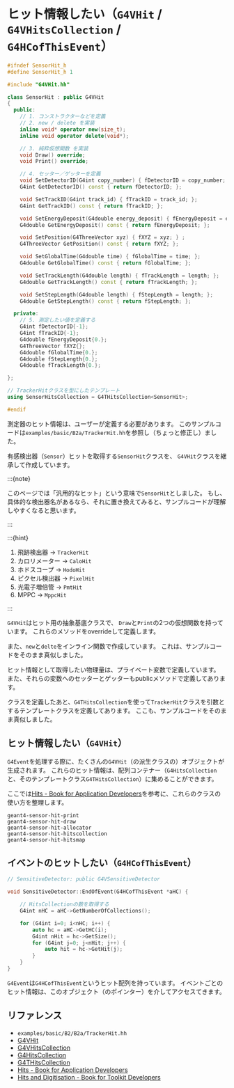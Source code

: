 # ヒット情報したい（``G4VHit`` / ``G4VHitsCollection`` / ``G4HCofThisEvent``）

```cpp
#ifndef SensorHit_h
#define SensorHit_h 1

#include "G4VHit.hh"

class SensorHit : public G4VHit
{
  public:
    // 1. コンストラクターなどを定義
    // 2. new / delete を実装
    inline void* operator new(size_t);
    inline void operator delete(void*);

    // 3. 純粋仮想関数 を実装
    void Draw() override;
    void Print() override;

    // 4. セッター／ゲッターを定義
    void SetDetectorID(G4int copy_number) { fDetectorID = copy_number; };
    G4int GetDetectorID() const { return fDetectorID; };

    void SetTrackID(G4int track_id) { fTrackID = track_id; };
    G4int GetTrackID() const { return fTrackID; };

    void SetEnergyDeposit(G4double energy_deposit) { fEnergyDeposit = energy_deposit; };
    G4double GetEnergyDeposit() const { return fEnergyDeposit; };

    void SetPosition(G4ThreeVector xyz) { fXYZ = xyz; } ;
    G4ThreeVector GetPosition() const { return fXYZ; };

    void SetGlobalTime(G4double time) { fGlobalTime = time; };
    G4double GetGlobalTime() const { return fGlobalTime; };

    void SetTrackLength(G4double length) { fTrackLength = length; };
    G4double GetTrackLength() const { return fTrackLength; };

    void SetStepLength(G4double length) { fStepLength = length; };
    G4double GetStepLength() const { return fStepLength; };

  private:
    // 5. 測定したい値を定義する
    G4int fDetectorID{-1};
    G4int fTrackID{-1};
    G4double fEnergyDeposit{0.};
    G4ThreeVector fXYZ{};
    G4double fGlobalTime{0.};
    G4double fStepLength{0.};
    G4double fTrackLength{0.};

};

// TrackerHitクラスを型にしたテンプレート
using SensorHitsCollection = G4THitsCollection<SensorHit>;

#endif
```

測定器のヒット情報は、ユーザーが定義する必要があります。
このサンプルコードは``examples/basic/B2a/TrackerHit.hh``を参照し（ちょっと修正し）ました。

有感検出器（``Sensor``）ヒットを取得する``SensorHit``クラスを、
``G4VHit``クラスを継承して作成しています。

:::{note}

このページでは「汎用的なヒット」という意味で``SensorHit``としました。
もし、具体的な検出器名があるなら、それに置き換えてみると、サンプルコードが理解しやすくなると思います。

:::

:::{hint}

1. 飛跡検出器 → ``TrackerHit``
1. カロリメーター → ``CaloHit``
1. ホドスコープ → ``HodoHit``
1. ピクセル検出器 → ``PixelHit``
1. 光電子増倍管 → ``PmtHit``
1. MPPC → ``MppcHit``

:::

``G4VHit``はヒット用の抽象基底クラスで、
``Draw``と``Print``の2つの仮想関数を持っています。
これらのメソッドをoverrideして定義します。

また、``new``と``delte``をインライン関数で作成しています。
これは、サンプルコードをそのまま真似しました。

ヒット情報として取得したい物理量は、プライベート変数で定義しています。
また、それらの変数へのセッターとゲッターもpublicメソッドで定義してあります。

クラスを定義したあと、``G4THitsCollection``を使って``TrackerHit``クラスを引数とするテンプレートクラスを定義してあります。
ここも、サンプルコードをそのまま真似しました。

## ヒット情報したい（``G4VHit``）

``G4Event``を処理する際に、たくさんの``G4VHit``（の派生クラスの）オブジェクトが生成されます。
これらのヒット情報は、配列コンテナー（``G4HitsCollection``と、そのテンプレートクラス``G4THitsCollection``）に集めることができます。

ここでは[Hits - Book for Application Developers](https://geant4-userdoc.web.cern.ch/UsersGuides/ForApplicationDeveloper/html/Detector/hit.html)を参考に、これらのクラスの使い方を整理します。

```{toctree}
geant4-sensor-hit-print
geant4-sensor-hit-draw
geant4-sensor-hit-allocator
geant4-sensor-hit-hitscollection
geant4-sensor-hit-hitsmap
```

## イベントのヒットしたい（``G4HCofThisEvent``）

```cpp
// SensitiveDetector: public G4VSensitiveDetector

void SensitiveDetector::EndOfEvent(G4HCofThisEvent *aHC) {

    // HitsCollectionの数を取得する
    G4int nHC = aHC->GetNumberOfCollections();

    for (G4int i=0; i<nHC; i++) {
        auto hc = aHC->GetHC(i);
        G4int nHit = hc->GetSize();
        for (G4int j=0; j<nHit; j++) {
            auto hit = hc->GetHit(j);
        }
    }
}
```

``G4Event``は``G4HCofThisEvent``というヒット配列を持っています。
イベントごとのヒット情報は、このオブジェクト（のポインター）を介してアクセスてきます。

## リファレンス

- ``examples/basic/B2/B2a/TrackerHit.hh``
- [G4VHit](https://geant4.kek.jp/Reference/11.2.0/classG4VHit.html)
- [G4VHitsCollection](https://geant4.kek.jp/Reference/11.2.0/classG4VHitsCollection.html)
- [G4HitsCollection](https://geant4.kek.jp/Reference/11.2.0/classG4HitsCollection.html)
- [G4THitsCollection](https://geant4.kek.jp/Reference/11.2.0/classG4THitsCollection.html)
- [Hits - Book for Application Developers](https://geant4-userdoc.web.cern.ch/UsersGuides/ForApplicationDeveloper/html/Detector/hit.html)
- [Hits and Digitisation - Book for Toolkit Developers](https://geant4-userdoc.web.cern.ch/UsersGuides/ForToolkitDeveloper/html/OOAnalysisDesign/Hit/hit.html)

